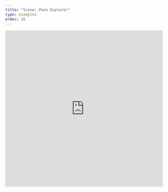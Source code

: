 ```yaml
---
title: "Scene: Pano Explorer"
type: examples
order: 16
---
```


<iframe width="100%" height="500" src="http://localhost:9000/examples/panoexplorer/" allowfullscreen="yes" frameborder="0"></iframe>
